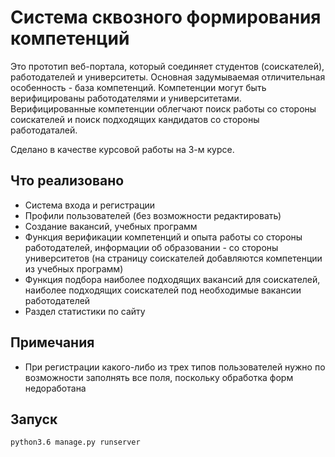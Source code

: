 # Система сквозного формирования компетенций
Это прототип веб-портала, который соединяет студентов (соискателей), работодателей и университеты. Основная задумываемая отличительная особенность - база компетенций. Компетенции могут быть верифицированы работодателями и университетами. Верифицированные компетенции облегчают поиск работы со стороны соискателей и поиск подходящих кандидатов со стороны работодаталей.

Сделано в качестве курсовой работы на 3-м курсе.

## Что реализовано
* Система входа и регистрации
* Профили пользователей (без возможности редактировать)
* Создание вакансий, учебных программ
* Функция верификации компетенций и опыта работы со стороны работодателей, информации об образовании - со стороны университетов (на страницу соискателей добавляются компетенции из учебных программ)
* Функция подбора наиболее подходящих вакансий для соискателей, наиболее подходящих соискателей под необходимые вакансии работодателей
* Раздел статистики по сайту

## Примечания
* При регистрации какого-либо из трех типов пользователей нужно по возможности заполнять все поля, поскольку обработка форм недоработана

## Запуск
```
python3.6 manage.py runserver
```
